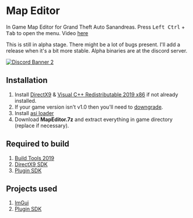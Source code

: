 # Map Editor
In Game Map Editor for Grand Theft Auto Sanandreas. Press <kbd>Left Ctrl</kbd> + <kbd>Tab</kbd> to open the menu. Video [here](https://www.youtube.com/watch?v=h0GLNH-ydbQ)

This is still in alpha stage. There might be a lot of bugs present. I'll add a release when it's a bit more stable. Alpha binaries are at the discord server.

[![Discord Banner 2](https://discordapp.com/api/guilds/689515979847237649/widget.png?style=banner2)](https://discord.com/invite/ZzW7kmf)

## Installation
1. Install [DirectX9](https://www.microsoft.com/en-us/download/details.aspx?id=35) &  [Visual C++ Redistributable 2019 x86](hhttps://aka.ms/vs/16/release/vc_redist.x86.exe) if not already installed.
2. If your game version isn't v1.0 then you'll need to [downgrade](https://gtaforums.com/topic/927016-san-andreas-downgrader/).
3. Install [asi loader](https://www.gtagarage.com/mods/show.php?id=21709)
4. Download **MapEditor.7z** and extract everything in game directory (replace if necessary).

## Required to build
1. [Build Tools 2019](https://visualstudio.microsoft.com/downloads/#build-tools-for-visual-studio-2019)
2. [DirectX9 SDK](https://www.microsoft.com/en-us/download/details.aspx?id=6812)
3. [Plugin SDK](https://github.com/DK22Pac/plugin-sdk)

## Projects used
1. [ImGui](https://github.com/ocornut/imgui)
2. [Plugin SDK](https://github.com/DK22Pac/plugin-sdk)